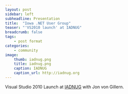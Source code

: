```yaml
---
layout: post
sidebar: left
subheadline: Presentation
title:  "Iowa .NET User Group"
teaser: "'VS2010 launch' at IADNUG"
breadcrumb: false
tags:
    - post format
categories:
    - community
image:
    thumb: iadnug.png
    title: iadnug.png
    caption: IADNUG
    caption_url: http://iadnug.org
---
```

Visual Studio 2010 Launch at <a href='http://iadnug.org' target='new'>IADNUG</a> with Jon von Gillern.
